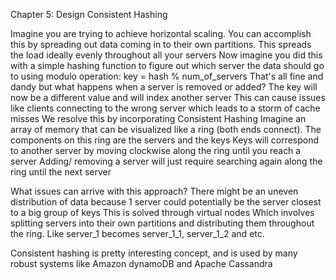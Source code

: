 
Chapter 5: Design Consistent Hashing

Imagine you are trying to achieve horizontal scaling. You can accomplish this by spreading out data coming in to their own partitions. This spreads the load ideally evenly throughout all your servers
Now imagine you did this with a simple hashing function to figure out which server the data should go to using modulo operation:
key = hash % num_of_servers
That's all fine and dandy but what happens when a server is removed or added?
The key will now be a different value and will index another server
This can cause issues like clients connecting to the wrong server which leads to a storm of cache misses
We resolve this by incorporating Consistent Hashing 
Imagine an array of memory that can be visualized like a ring (both ends connect). The components on this ring are the servers and the keys
Keys will correspond to another server by moving clockwise along the ring until you reach a server
Adding/ removing a server will just require searching again along the ring until the next server

What issues can arrive with this approach?
There might be an uneven distribution of data because 1 server could potentially be the server closest to a big group of keys
This is solved through virtual nodes 
Which involves splitting servers into their own partitions and distributing them throughout the ring. Like server_1 becomes server_1_1, server_1_2 and etc.

Consistent hashing is pretty interesting concept, and is used by many robust systems like Amazon dynamoDB and Apache Cassandra